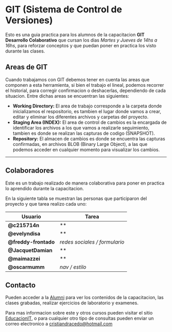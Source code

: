 # GIT (Sistema de Control de Versiones)

Esto es una guia practica para los alumnos de la capacitacion __GIT Desarrollo Colaborativo__ que cursan los dias _Martes y Jueves de 14hs a 16hs_, para reforzar conceptos y que puedan poner en practica los visto durante las clases.

## Areas de GIT

Cuando trabajamos con GIT debemos tener en cuenta las areas que componen a esta herramienta, si bien el trabajo el lineal, podemos recorrer el historial, para corregir confirmacion o deshacerlas, dependiendo de cada situacion. Entre dichas areas se encuentran las siguientes:

* __Working Directory:__ El area de trabajo corresponde a la carpeta donde inicializamos el respositorio, es tambien el lugar donde vamos a crear, editar y eliminar los diferentes archivos y carpetas del proyecto.
* __Staging Area (INDEX):__ El area de control de cambios es la encargada de identificar los archivos a los que vamos a realizarle seguimiento, tambien es donde se realizan las capturas de codigo (SNAPSHOT).
* __Repository:__ El almacen de cambios es donde se encuentra las capturas confirmadas, en archivos BLOB (Binary Large Object), a las que podemos acceder en cualquier momento para visualizar los cambios.

---

## Colaboradores

Este es un trabajo realizado de manera colaborativa para poner en practica lo aprendido durante la capacitacion.

En la siguiente tabla se muestran las personas que participaron del proyecto y que tarea realizo cada uno:

|Usuario|Tarea|
|-|-|
|**@c215714n**|**|
|**@evelyndisa**|**|
|**@freddy-frontado**|*redes sociales / formulario*|
|**@JacquetDamian**|**|
|**@maimazzei**|**|
|**@oscarmumm**|*nav / estilo*|


## Contacto

Pueden acceder a la [Alumni](https://alumni.education) para ver los contenidos de la capacitacion, las clases grabadas, realizar ejercicios de laboratorio y examenes. 

Para mas informacion sobre este y otros cursos pueden visitar el sitio [EducacionIT](https://educacionit.com.ar), o para cualquier otro tipo de consultas pueden enviar un correo electronico a cristiandracedo@hotmail.com